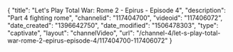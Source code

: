 {
    "title": "Let's Play Total War: Rome 2 - Epirus - Episode 4",
    "description": "Part 4 fighting rome",
    "channelid": "117404700",
    "videoid": "117406072",
    "date_created": "1396642750",
    "date_modified": "1506478303",
    "type": "captivate",
    "layout": "channelVideo",
    "url": "\/channel-4\/let-s-play-total-war-rome-2-epirus-episode-4\/117404700-117406072"
}